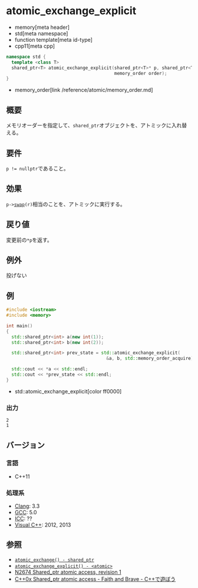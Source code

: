 # atomic_exchange_explicit
* memory[meta header]
* std[meta namespace]
* function template[meta id-type]
* cpp11[meta cpp]

```cpp
namespace std {
  template <class T>
  shared_ptr<T> atomic_exchange_explicit(shared_ptr<T>* p, shared_ptr<T> r,
                                         memory_order order);
}
```
* memory_order[link /reference/atomic/memory_order.md]

## 概要
メモリオーダーを指定して、`shared_ptr`オブジェクトを、アトミックに入れ替える。


## 要件
`p != nullptr`であること。


## 効果
`p->`[`swap`](swap.md)`(r)`相当のことを、アトミックに実行する。


## 戻り値
変更前の`*p`を返す。


## 例外
投げない


## 例
```cpp example
#include <iostream>
#include <memory>

int main()
{
  std::shared_ptr<int> a(new int(1));
  std::shared_ptr<int> b(new int(2));

  std::shared_ptr<int> prev_state = std::atomic_exchange_explicit(
                                      &a, b, std::memory_order_acquire);

  std::cout << *a << std::endl;
  std::cout << *prev_state << std::endl;
}
```
* std::atomic_exchange_explicit[color ff0000]

### 出力
```
2
1
```


## バージョン
### 言語
- C++11

### 処理系
- [Clang](/implementation.md#clang): 3.3
- [GCC](/implementation.md#gcc): 5.0
- [ICC](/implementation.md#icc): ??
- [Visual C++](/implementation.md#visual_cpp): 2012, 2013


## 参照
- [`atomic_exchange() - shared_ptr`](atomic_exchange.md)
- [`atomic_exchange_explicit() - <atomic>`](/reference/atomic/atomic_exchange_explicit.md)
- [N2674 Shared_ptr atomic access, revision 1](http://www.open-std.org/jtc1/sc22/wg21/docs/papers/2008/n2674.htm)
- [C++0x Shared_ptr atomic access - Faith and Brave - C++で遊ぼう](http://faithandbrave.hateblo.jp/entry/20081015/1224066366)


